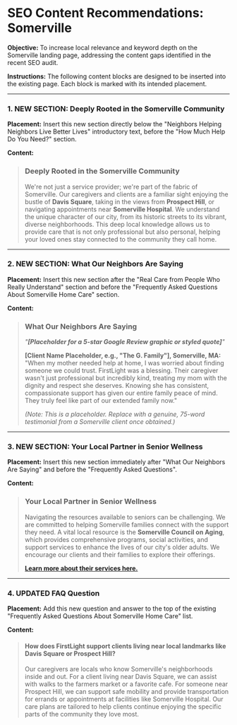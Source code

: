 # SEO Content Recommendations: Somerville

**Objective:** To increase local relevance and keyword depth on the Somerville landing page, addressing the content gaps identified in the recent SEO audit.

**Instructions:** The following content blocks are designed to be inserted into the existing page. Each block is marked with its intended placement.

---

### **1. NEW SECTION: Deeply Rooted in the Somerville Community**

**Placement:** Insert this new section directly below the "Neighbors Helping Neighbors Live Better Lives" introductory text, before the "How Much Help Do You Need?" section.

**Content:**

> ### Deeply Rooted in the Somerville Community
>
> We're not just a service provider; we're part of the fabric of Somerville. Our caregivers and clients are a familiar sight enjoying the bustle of **Davis Square**, taking in the views from **Prospect Hill**, or navigating appointments near **Somerville Hospital**. We understand the unique character of our city, from its historic streets to its vibrant, diverse neighborhoods. This deep local knowledge allows us to provide care that is not only professional but also personal, helping your loved ones stay connected to the community they call home.

---

### **2. NEW SECTION: What Our Neighbors Are Saying**

**Placement:** Insert this new section after the "Real Care from People Who Really Understand" section and before the "Frequently Asked Questions About Somerville Home Care" section.

**Content:**

> ### What Our Neighbors Are Saying
>
> *"**[Placeholder for a 5-star Google Review graphic or styled quote]**"*
>
> **[Client Name Placeholder, e.g., "The G. Family"], Somerville, MA:** "When my mother needed help at home, I was worried about finding someone we could trust. FirstLight was a blessing. Their caregiver wasn't just professional but incredibly kind, treating my mom with the dignity and respect she deserves. Knowing she has consistent, compassionate support has given our entire family peace of mind. They truly feel like part of our extended family now."
>
> *(Note: This is a placeholder. Replace with a genuine, 75-word testimonial from a Somerville client once obtained.)*

---

### **3. NEW SECTION: Your Local Partner in Senior Wellness**

**Placement:** Insert this new section immediately after "What Our Neighbors Are Saying" and before the "Frequently Asked Questions".

**Content:**

> ### Your Local Partner in Senior Wellness
>
> Navigating the resources available to seniors can be challenging. We are committed to helping Somerville families connect with the support they need. A vital local resource is the **Somerville Council on Aging**, which provides comprehensive programs, social activities, and support services to enhance the lives of our city's older adults. We encourage our clients and their families to explore their offerings.
>
> **[Learn more about their services here.](https://www.somervillema.gov/departments/health-and-human-services/council-aging)**

---

### **4. UPDATED FAQ Question**

**Placement:** Add this new question and answer to the top of the existing "Frequently Asked Questions About Somerville Home Care" list.

**Content:**

> #### **How does FirstLight support clients living near local landmarks like Davis Square or Prospect Hill?**
>
> Our caregivers are locals who know Somerville's neighborhoods inside and out. For a client living near Davis Square, we can assist with walks to the farmers market or a favorite cafe. For someone near Prospect Hill, we can support safe mobility and provide transportation for errands or appointments at facilities like Somerville Hospital. Our care plans are tailored to help clients continue enjoying the specific parts of the community they love most. 